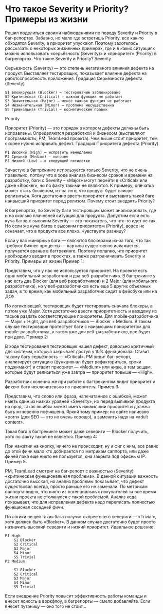 # Что такое Severity и Priority? Примеры из жизни #


Решил поделиться своими наблюдениями по поводу Severity и Priority в баг-репортах. Забавно, но мало где встретишь Priority, все как-то обходятся Severity, а приоритет упускают. Поэтому захотелось рассказать о некоторых жизненных примерах, где и в каких ситуациях можно использовать «серьёзность (Severity)» и «приоритет» (Priority) в багрепортах.
Что такое Severity и Priority?
Severity

Серьезность (Severity) — это степень негативного влияния дефекта на продукт. Выставляет тестировщик, показывает влияние дефекта на работоспособность приложения.
Градация Серьезности дефекта (Severity)

    S1 Блокирующая (Blocker) — тестирование заблокировано
    S2 Критическая (Critical) — важная функция не работает
    S3 Значительная (Major) — менее важная функция не работает
    S4 Незначительная (Minor) — проблема несущественна
    S5 Тривиальная (Trivial) — косметические правки

Priority

Приоритет (Priority) — это порядок в котором дефекты должны быть исправлены. Определяются разработкой и бизнесом (выставляют программисты, PM, TeamLead проекта). Чем выше стоит приоритет, тем скорее нужно исправить дефект.
Градация Приоритета дефекта (Priority)

    P1 Высокий (High) — исправить немедленно
    P2 Средний (Medium) — попозже
    P3 Низкий (Low) – в следующей пятилетке

Зачастую в багтрекинге используется только Severity, что не очень правильно, потому что в ходе анализа бизнесом сроков и времени на разработку, баги с Severity – «Major» могут перейти в «Critical» или даже «Blocker», но по факту такими не являются. К примеру, опечатка может стать блокером, из-за того, что продукт будет вскоре релизиться. Хотя достаточно ввести приоритет и выставить такой баге наивысший приоритет перед релизом.
Почему стоит внедрять Priority?

В багрепортах, по Severity баги тестировщик может анализировать, где и на сколько плачевней ситуация для продукта. Допустим если есть куча багов с высоким Severity — это показатель, что что-то идет не так. Но если же куча багов с высоким приоритетом (Priority), вовсе не означает, что в продукте все плохо. Чувствуете разницу?

Если у вас минорные баги — являются блокерами из-за того, что так требуют бизнес процессы — картина существенно искажается, получается вранье в багтрекинге. Поэтому полагаю, что приоритет необходимо вводит в проектах, а также разграничивать Severity и Priority.
Примеры из жизни
Пример 1:

Представим, что у нас не используется приоритет. На проекте есть один мобильный разработчик и два веб-разработчика. В багтрекинге у нас есть два Blocker (для веб разработчиков) и 2 Major (для мобильного разработчика), но у веб-разработчиков есть еще 5 других объемных задач, в то время, как мобильный разработчик сидит в фейсбуке или на ДОУ

По логике вещей, тестировщик будет тестировать сначала блокеры, а потом уже Major. Хотя достаточно ввести приоритетность и каждому из тасков раздать соответствующие приоритеты. Для mobile-разработчика — Major + Hight, для веб разработчиков — Blocker + Medium. В таком случае тестировщик протестует баги с наивысшим приоритетом для mobile-разработчика, а затем уже для веб-разрабочтиков, все будет при деле.
Пример 2:

В ходе тестирования тестировщик нашел дефект, довольно критичный для системы, который закрывает доступ к 10% функционала. Ставит такому багу серьёзность — «Critical». PM видит баг-репорт, анализирует ситуацию (функционал будет рефакториться, сроки поджимают) и ставит приоритет — «Medium» или ниже, а тем вещам, которые будут релизиться уже завтра — приоритет повыше — «High».

Разработчик конечно же при работе с багтрекингом видит приоритет и фиксит багу исключительно по приоритету.
Пример 3:

Представим, что слово или фраза, напечатанное с ошибкой, может иметь один из низких уровней «Severity», но перед выливкой продукта на прод, такая ошибка может иметь наивысший приоритет и должна быть мгновенно пофикшена. Яркий тому пример: на сайте написано «porn» (для SEO — это не очень хорошо), а заменить надо на «adult content».

Такая бага в багтрекинге может даже северити — Blocker получить, хотя по факту такой не является.
Пример 4:

При нажатии на кнопку, ничего не происходит, ну и фиг с ним, все равно до этой фичи мало кто добирается по метрикам саппорта, или даже фичей пока еще никто не пользуется, она закрыта под офисным IP.
Пример 5:

PM, TeamLead смотрит на баг-репорт с важностью (Severity) «критическая функциональная проблема». В данной ситуации важность достаточно высокая, но анализ проблемы показывает, что дефект существовал всегда, просто раньше его не замечали. По метрикам саппорта видно, что никто из потенциальных покупателей за все время жизни проекта не столкнулся с такой проблемой. Анализ кода показывает, что для исправления дефекта надо переписать полностью функционал соседней фичи.

По логики вещей такая бага получит скорее всего северити — «Trivial», хотя должен быть «Blocker». В данном случае достаточно будет просто назначить высокий северити и низкий приоритет.
Идеальное решение

    P1 High
        S1 Blocker
        S2 Critical
        S3 Major
        S4 Minor
        S5 Trivial
    P2 Medium

        S1 Blocker
        S2 Critical
        S3 Major
        S4 Minor
        S5 Trivial

Если внедрение Priority повысит эффективность работы команды и внесет ясность в воркфлоу, в багрепорты — смело добавляйте. Если внесет путаницу — оно того не стоит…
